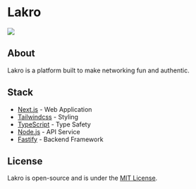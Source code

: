 # Lakro

<img src='https://img.shields.io/badge/License-MIT-blue.svg' >

## About

Lakro is a platform built to make networking fun and authentic.

## Stack

- [Next.js](https://nextjs.org/) - Web Application
- [Tailwindcss]() - Styling
- [TypeScript](https://www.typescriptlang.org/) - Type Safety
- [Node.js](https://nodejs.org/) - API Service
- [Fastify](https://www.fastify.io/) - Backend Framework

## License

Lakro is open-source and is under the [MIT License](LICENSE).
